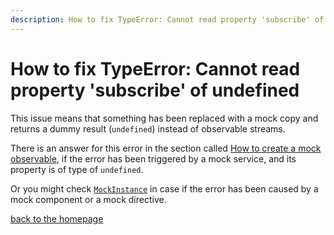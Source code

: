 ```yaml
---
description: How to fix TypeError: Cannot read property 'subscribe' of undefined
---
```


# How to fix TypeError: Cannot read property 'subscribe' of undefined

This issue means that something has been replaced with a mock copy and returns a dummy result (`undefined`) instead of observable streams.

There is an answer for this error in the section called [How to create a mock observable](https://www.npmjs.com/package/ng-mocks#how-to-create-a-mock-observable),
if the error has been triggered by a mock service, and its property is of type of `undefined`.

Or you might check [`MockInstance`](https://www.npmjs.com/package/ng-mocks#mockinstance) in case if the error has been caused by a mock component or a mock directive.

[back to the homepage](./)
